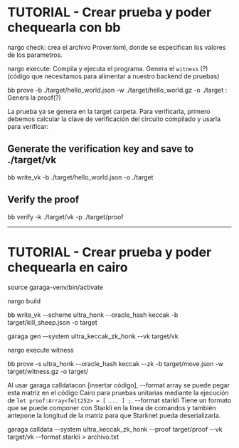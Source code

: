 # TUTORIAL - Crear prueba y poder chequearla con bb

nargo check: crea el archivo Prover.toml, donde se especifican los valores de los parametros.

nargo execute: Compila y ejecuta el programa. Genera el `witness` (?) (código que necesitamos para alimentar a nuestro backend de pruebas)

bb prove -b ./target/hello_world.json -w ./target/hello_world.gz -o ./target : Genera la proof(?)

La prueba ya se genera en la target carpeta. Para verificarla, primero debemos calcular la clave de verificación del circuito compilado y usarla para verificar:

## Generate the verification key and save to ./target/vk
bb write_vk -b ./target/hello_world.json -o ./target

## Verify the proof
bb verify -k ./target/vk -p ./target/proof

--------------------------------------------------------------------------------------------------

# TUTORIAL - Crear prueba y poder chequearla en cairo

source garaga-venv/bin/activate

nargo build

bb write_vk --scheme ultra_honk --oracle_hash keccak -b target/kill_sheep.json -o target

garaga gen --system ultra_keccak_zk_honk --vk target/vk

nargo execute witness

bb prove -s ultra_honk --oracle_hash keccak --zk -b target/move.json -w target/witness.gz -o target/

Al usar garaga calldatacon [insertar código], --format array se puede pegar esta matriz en el código Cairo para pruebas unitarias mediante la ejecución de `let proof:Array<felt252> = [ ... ] ;`. --format starkli Tiene un formato que se puede componer con Starkli en la línea de comandos y también antepone la longitud de la matriz para que Starknet pueda deserializarla.

garaga calldata --system ultra_keccak_zk_honk --proof target/proof --vk target/vk --format starkli > archivo.txt

